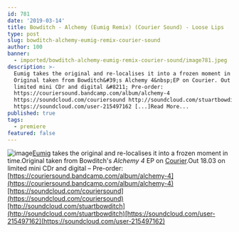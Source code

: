 ```yaml
---
id: 781
date: '2019-03-14'
title: Bowditch - Alchemy (Eumig Remix) (Courier Sound) - Loose Lips
type: post
slug: bowditch-alchemy-eumig-remix-courier-sound
author: 100
banner:
  - imported/bowditch-alchemy-eumig-remix-courier-sound/image781.jpeg
description: >-
  Eumig takes the original and re-localises it into a frozen moment in time.
  Original taken from Bowditch&#39;s Alchemy 4&nbsp;EP on Courier. Out 18.03 on
  limited mini CDr and digital &#8211; Pre-order:
  https://couriersound.bandcamp.com/album/alchemy-4
  https://soundcloud.com/couriersound http://soundcloud.com/stuartbowditch
  https://soundcloud.com/user-215497162 [...]Read More...
published: true
tags:
  - premiere
featured: false
---
```

![image](../imported/bowditch-alchemy-eumig-remix-courier-sound/image781.jpeg)[Eumig](https://www.discogs.com/artist/4923841-Eumig) takes the original and re-localises it into a frozen moment in time.Original taken from Bowditch's _Alchemy 4_ EP on [Courier](https://couriersound.bandcamp.com/).Out 18.03 on limited mini CDr and digital – Pre-order: [https://couriersound.bandcamp.com/album/alchemy-4](https://couriersound.bandcamp.com/album/alchemy-4)[https://soundcloud.com/couriersound](https://soundcloud.com/couriersound)[http://soundcloud.com/stuartbowditch](http://soundcloud.com/stuartbowditch)[https://soundcloud.com/user-215497162](https://soundcloud.com/user-215497162)